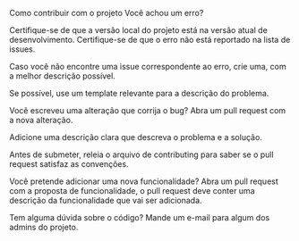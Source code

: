 Como contribuir com o projeto
Você achou um erro?

Certifique-se de que a versão local do projeto está na versão atual de desenvolvimento.
Certifique-se de que o erro não está reportado na lista de issues.

Caso você não encontre uma issue correspondente ao erro, crie uma, com a melhor descrição possível.

Se possível, use um template relevante para a descrição do problema.

Você escreveu uma alteração que corrija o bug?
Abra um pull request com a nova alteração.

Adicione uma descrição clara que descreva o problema e a solução.

Antes de submeter, releia o arquivo de contributing para saber se o pull request satisfaz as convenções.

Você pretende adicionar uma nova funcionalidade?
Abra um pull request com a proposta de funcionalidade, o pull request deve conter uma descrição da funcionalidade que vai ser adicionada.

Tem alguma dúvida sobre o código?
Mande um e-mail para algum dos admins do projeto.
